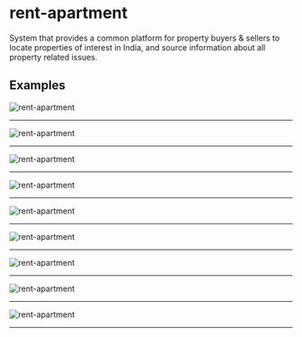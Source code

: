 # rent-apartment
System that provides a common platform for property buyers &amp; sellers to locate properties of interest in India, and source information about all property related issues.


## Examples
![rent-apartment](https://github.com/LazyBruceWayne/rent-apartment/blob/master/1.png)
<hr>

![rent-apartment](https://github.com/LazyBruceWayne/rent-apartment/blob/master/11.png)
<hr>

![rent-apartment](https://github.com/LazyBruceWayne/rent-apartment/blob/master/2.png)
<hr>

![rent-apartment](https://github.com/LazyBruceWayne/rent-apartment/blob/master/3.png)
<hr>

![rent-apartment](https://github.com/LazyBruceWayne/rent-apartment/blob/master/4.png)
<hr>

![rent-apartment](https://github.com/LazyBruceWayne/rent-apartment/blob/master/5.png)
<hr>

![rent-apartment](https://github.com/LazyBruceWayne/rent-apartment/blob/master/6.png)
<hr>

![rent-apartment](https://github.com/LazyBruceWayne/rent-apartment/blob/master/7.png)
<hr>

![rent-apartment](https://github.com/LazyBruceWayne/rent-apartment/blob/master/8.png)
<hr>

